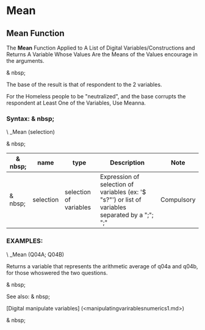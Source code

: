 # Mean

## Mean Function

The **Mean** Function Applied to A List of Digital Variables/Constructions and Returns A Variable Whose Values ​​Are the Means of the Values ​​encourage in the arguments.

& nbsp;

The base of the result is that of respondent to the 2 variables.

For the Homeless people to be "neutralized", and the base corrupts the respondent at Least One of the Variables, Use Meanna.

### Syntax: & nbsp;

\ _Mean (selection)

& nbsp;

| & nbsp; | **name** | **type** | **Description** | **Note** |
| --- | --- | --- | --- | --- |
| & nbsp; | selection | selection of variables | Expression of selection of variables (ex: '$ "s?"') or list of variables separated by a ";"; ";"| Compulsory |

### EXAMPLES:

\ _Mean (Q04A; Q04B)

Returns a variable that represents the arithmetic average of q04a and q04b, for those whoswered the two questions.

& nbsp;

See also: & nbsp;

[Digital manipulate variables] (<manipulatingvarirablesnumerics1.md>)

& nbsp;